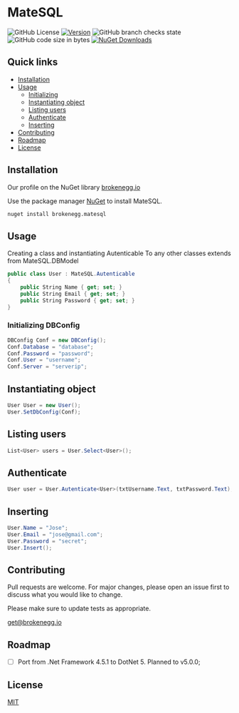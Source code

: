 # MateSQL


![GitHub License](https://img.shields.io/github/license/brokenegg-io/Brokenegg.MateSQL)
[![Version](https://img.shields.io/badge/version-2.0.0-brightgreen.svg)](https://semver.org)
![GitHub branch checks state](https://img.shields.io/github/checks-status/brokenegg-io/Brokenegg.MateSQL/dev)
![GitHub code size in bytes](https://img.shields.io/github/languages/code-size/brokenegg-io/Brokenegg.MateSQL)
[![NuGet Downloads](https://img.shields.io/nuget/dt/Brokenegg.MateSQL.svg)](https://www.nuget.org/packages/Brokenegg.MateSQL/)

## Quick links

* [Installation](#installation)
* [Usage](#usage)
    * [Initializing](#initializing-dbconfig)  
    * [Instantiating object](#instantiating-object)
    * [Listing users](#listing-users)
    * [Authenticate](#authenticate)
    * [Inserting](#inserting)
* [Contributing](#contributing)
* [Roadmap](#roadmap)
* [License](#license)

## Installation

Our profile on the NuGet library [brokenegg.io](https://www.nuget.org/profiles/brokenegg.io)

Use the package manager [NuGet](https://www.nuget.org/) to install MateSQL.

```bash
nuget install brokenegg.matesql
```

## Usage

Creating a class and instantiating Autenticable
To any other classes extends from MateSQL.DBModel

```csharp
public class User : MateSQL.Autenticable
{
    public String Name { get; set; }
    public String Email { get; set; }
    public String Password { get; set; }
}
```

### Initializing DBConfig

```csharp
DBConfig Conf = new DBConfig();
Conf.Database = "database";
Conf.Password = "password";
Conf.User = "username";
Conf.Server = "serverip";
```

## Instantiating object
```csharp
User User = new User();
User.SetDbConfig(Conf);
```

## Listing users
```csharp
List<User> users = User.Select<User>();
```

## Authenticate
```csharp
User user = User.Autenticate<User>(txtUsername.Text, txtPassword.Text);
```

## Inserting

```csharp
User.Name = "Jose";
User.Email = "jose@gmail.com";
User.Password = "secret";
User.Insert();
```

## Contributing
Pull requests are welcome. For major changes, please open an issue first to discuss what you would like to change.

Please make sure to update tests as appropriate.

[get@brokenegg.io](mailto:get@brokenegg.io)

## Roadmap

- [ ] Port from .Net Framework 4.5.1 to DotNet 5. Planned to v5.0.0;

## License
[MIT](https://choosealicense.com/licenses/mit/)


